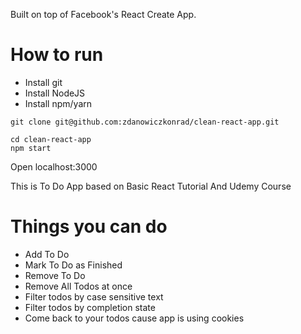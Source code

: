Built on top of Facebook's React Create App.

# How to run

* Install git
* Install NodeJS
* Install npm/yarn

```
git clone git@github.com:zdanowiczkonrad/clean-react-app.git

cd clean-react-app
npm start
```

Open localhost:3000

This is To Do App based on Basic React Tutorial And Udemy Course

# Things you can do

* Add To Do
* Mark To Do as Finished
* Remove To Do
* Remove All Todos at once
* Filter todos by case sensitive text
* Filter todos by completion state
* Come back to your todos cause app is using cookies